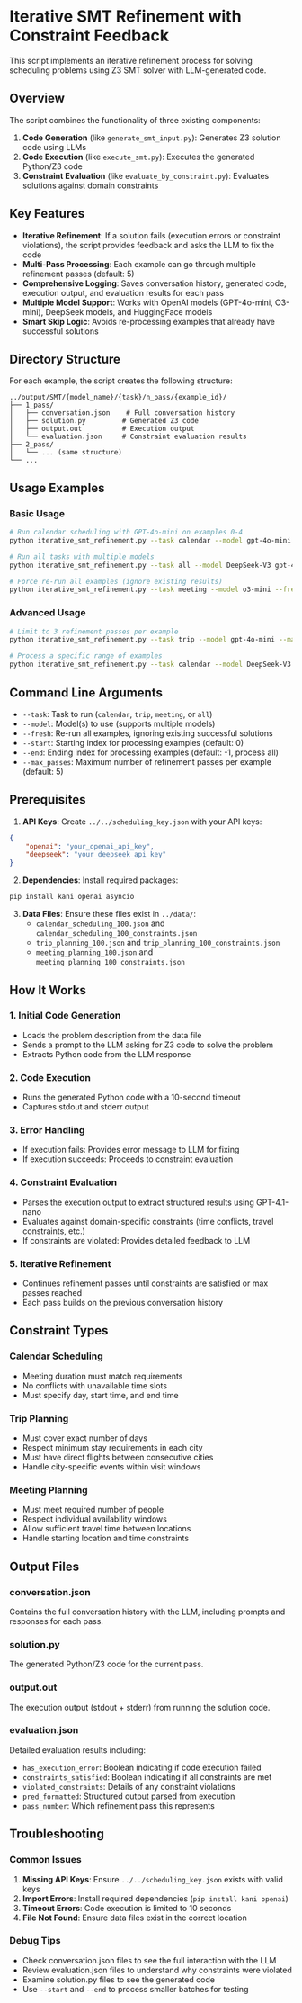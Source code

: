 # Iterative SMT Refinement with Constraint Feedback

This script implements an iterative refinement process for solving scheduling problems using Z3 SMT solver with LLM-generated code.

## Overview

The script combines the functionality of three existing components:
1. **Code Generation** (like `generate_smt_input.py`): Generates Z3 solution code using LLMs
2. **Code Execution** (like `execute_smt.py`): Executes the generated Python/Z3 code
3. **Constraint Evaluation** (like `evaluate_by_constraint.py`): Evaluates solutions against domain constraints

## Key Features

- **Iterative Refinement**: If a solution fails (execution errors or constraint violations), the script provides feedback and asks the LLM to fix the code
- **Multi-Pass Processing**: Each example can go through multiple refinement passes (default: 5)
- **Comprehensive Logging**: Saves conversation history, generated code, execution output, and evaluation results for each pass
- **Multiple Model Support**: Works with OpenAI models (GPT-4o-mini, O3-mini), DeepSeek models, and HuggingFace models
- **Smart Skip Logic**: Avoids re-processing examples that already have successful solutions

## Directory Structure

For each example, the script creates the following structure:
```
../output/SMT/{model_name}/{task}/n_pass/{example_id}/
├── 1_pass/
│   ├── conversation.json    # Full conversation history
│   ├── solution.py         # Generated Z3 code
│   ├── output.out          # Execution output
│   └── evaluation.json     # Constraint evaluation results
├── 2_pass/
│   └── ... (same structure)
└── ...
```

## Usage Examples

### Basic Usage
```bash
# Run calendar scheduling with GPT-4o-mini on examples 0-4
python iterative_smt_refinement.py --task calendar --model gpt-4o-mini --start 0 --end 5

# Run all tasks with multiple models
python iterative_smt_refinement.py --task all --model DeepSeek-V3 gpt-4o-mini

# Force re-run all examples (ignore existing results)
python iterative_smt_refinement.py --task meeting --model o3-mini --fresh
```

### Advanced Usage
```bash
# Limit to 3 refinement passes per example
python iterative_smt_refinement.py --task trip --model gpt-4o-mini --max_passes 3

# Process a specific range of examples
python iterative_smt_refinement.py --task calendar --model DeepSeek-V3 --start 10 --end 20
```

## Command Line Arguments

- `--task`: Task to run (`calendar`, `trip`, `meeting`, or `all`)
- `--model`: Model(s) to use (supports multiple models)
- `--fresh`: Re-run all examples, ignoring existing successful solutions
- `--start`: Starting index for processing examples (default: 0)
- `--end`: Ending index for processing examples (default: -1, process all)
- `--max_passes`: Maximum number of refinement passes per example (default: 5)

## Prerequisites

1. **API Keys**: Create `../../scheduling_key.json` with your API keys:
```json
{
    "openai": "your_openai_api_key",
    "deepseek": "your_deepseek_api_key"
}
```

2. **Dependencies**: Install required packages:
```bash
pip install kani openai asyncio
```

3. **Data Files**: Ensure these files exist in `../data/`:
   - `calendar_scheduling_100.json` and `calendar_scheduling_100_constraints.json`
   - `trip_planning_100.json` and `trip_planning_100_constraints.json`
   - `meeting_planning_100.json` and `meeting_planning_100_constraints.json`

## How It Works

### 1. Initial Code Generation
- Loads the problem description from the data file
- Sends a prompt to the LLM asking for Z3 code to solve the problem
- Extracts Python code from the LLM response

### 2. Code Execution
- Runs the generated Python code with a 10-second timeout
- Captures stdout and stderr output

### 3. Error Handling
- If execution fails: Provides error message to LLM for fixing
- If execution succeeds: Proceeds to constraint evaluation

### 4. Constraint Evaluation
- Parses the execution output to extract structured results using GPT-4.1-nano
- Evaluates against domain-specific constraints (time conflicts, travel constraints, etc.)
- If constraints are violated: Provides detailed feedback to LLM

### 5. Iterative Refinement
- Continues refinement passes until constraints are satisfied or max passes reached
- Each pass builds on the previous conversation history

## Constraint Types

### Calendar Scheduling
- Meeting duration must match requirements
- No conflicts with unavailable time slots
- Must specify day, start time, and end time

### Trip Planning
- Must cover exact number of days
- Respect minimum stay requirements in each city
- Must have direct flights between consecutive cities
- Handle city-specific events within visit windows

### Meeting Planning
- Must meet required number of people
- Respect individual availability windows
- Allow sufficient travel time between locations
- Handle starting location and time constraints

## Output Files

### conversation.json
Contains the full conversation history with the LLM, including prompts and responses for each pass.

### solution.py
The generated Python/Z3 code for the current pass.

### output.out
The execution output (stdout + stderr) from running the solution code.

### evaluation.json
Detailed evaluation results including:
- `has_execution_error`: Boolean indicating if code execution failed
- `constraints_satisfied`: Boolean indicating if all constraints are met
- `violated_constraints`: Details of any constraint violations
- `pred_formatted`: Structured output parsed from execution
- `pass_number`: Which refinement pass this represents

## Troubleshooting

### Common Issues

1. **Missing API Keys**: Ensure `../../scheduling_key.json` exists with valid keys
2. **Import Errors**: Install required dependencies (`pip install kani openai`)
3. **Timeout Errors**: Code execution is limited to 10 seconds
4. **File Not Found**: Ensure data files exist in the correct location

### Debug Tips

- Check conversation.json files to see the full interaction with the LLM
- Review evaluation.json files to understand why constraints were violated
- Examine solution.py files to see the generated code
- Use `--start` and `--end` to process smaller batches for testing 